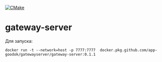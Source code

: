 [![CMake](https://github.com/k-morozov/GatewayServer/actions/workflows/cmake.yml/badge.svg)](https://github.com/k-morozov/GatewayServer/actions/workflows/cmake.yml)

# gateway-server

Для запуска:

````
docker run -t --network=host -p 7777:7777  docker.pkg.github.com/app-goodok/gatewayserver/gateway-server:0.1.1
````
